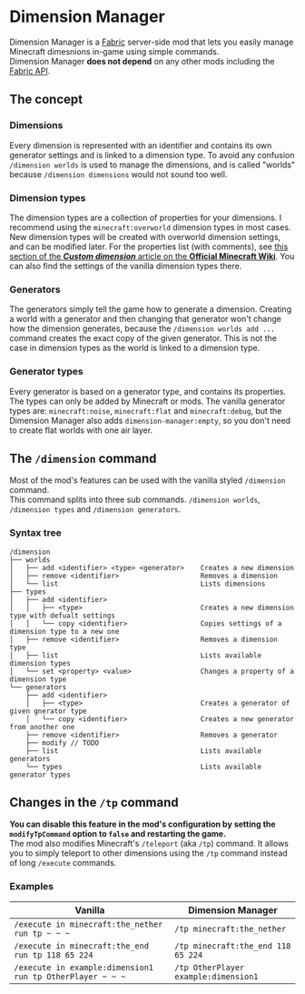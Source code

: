 # Dimension Manager
Dimension Manager is a [Fabric](https://fabricmc.net/) server-side mod that lets you easily manage Minecraft dimesnions in-game using simple commands.  
Dimension Manager **does not depend** on any other mods including the [Fabric API](https://www.curseforge.com/minecraft/mc-mods/fabric-api).  
## The concept
### Dimensions
Every dimension is represented with an identifier and contains its own generator settings and is linked to a dimension type. To avoid any confusion `/dimension worlds` is used to manage the dimensions, and is called "worlds" because `/dimension dimensions` would not sound too well.
### Dimension types
The dimension types are a collection of properties for your dimensions. I recommend using the `minecraft:overworld` dimension types in most cases. New dimension types will be created with overworld dimension settings, and can be modified later. For the properties list (with comments), see [this section of the ***Custom dimension*** article on the **Official Minecraft Wiki**](https://minecraft.gamepedia.com/Custom_dimension#Syntax). You can also find the settings of the vanilla dimension types there.
### Generators
The generators simply tell the game how to generate a dimension. Creating a world with a generator and then changing that generator won't change how the dimension generates, because the `/dimension worlds add ...` command creates the exact copy of the given generator. This is not the case in dimension types as the world is linked to a dimension type.  
### Generator types
Every generator is based on a generator type, and contains its properties. The types can only be added by Minecraft or mods. The vanilla generator types are: `minecraft:noise`, `minecraft:flat` and `minecraft:debug`, but the Dimension Manager also adds `dimension-manager:empty`, so you don't need to create flat worlds with one air layer.
## The `/dimension` command
Most of the mod's features can be used with the vanilla styled `/dimension` command.  
This command splits into three sub commands. `/dimension worlds`, `/dimension types` and `/dimension generators`.
### Syntax tree
```
/dimension
├── worlds
│   ├──	add <identifier> <type> <generator>    Creates a new dimension
│   ├──	remove <identifier>                    Removes a dimension
│   └──	list                                   Lists dimensions
├── types
│   ├──	add <identifier>
│   │	├── <type>                             Creates a new dimension type with defualt settings
│   │	└── copy <identifier>                  Copies settings of a dimension type to a new one
│   ├──	remove <identifier>                    Removes a dimension type
│   ├──	list                                   Lists available dimension types
│   └──	set <property> <value>                 Changes a property of a dimension type
└── generators
    ├──	add <identifier>
    │   ├── <type>                             Creates a generator of given gnerator type
    │   └── copy <identifier>                  Creates a new generator from another one
    ├──	remove <identifier>                    Removes a generator
    ├──	modify // TODO
    ├──	list                                   Lists available generators
    └──	types                                  Lists available generator types
```
## Changes in the `/tp` command
**You can disable this feature in the mod's configuration by setting the `modifyTpCommand` option to `false` and restarting the game.**  
The mod also modifies Minecraft's `/teleport` (aka `/tp`) command. It allows you to simply teleport to other dimensions using the `/tp` command instead of long `/execute` commands.  
### Examples  
| Vanilla | Dimension Manager  |
|---|---|
| `/execute in minecraft:the_nether run tp ~ ~ ~` | `/tp minecraft:the_nether` |
| `/execute in minecraft:the_end run tp 118 65 224` | `/tp minecraft:the_end 118 65 224` |
| `/execute in example:dimension1 run tp OtherPlayer ~ ~ ~` | `/tp OtherPlayer example:dimension1` |

